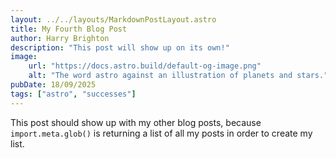 ```yaml
---
layout: ../../layouts/MarkdownPostLayout.astro
title: My Fourth Blog Post
author: Harry Brighton
description: "This post will show up on its own!"
image:
    url: "https://docs.astro.build/default-og-image.png"
    alt: "The word astro against an illustration of planets and stars."
pubDate: 18/09/2025
tags: ["astro", "successes"]
---
```

This post should show up with my other blog posts, because `import.meta.glob()` is returning a list of all my posts in order to create my list.